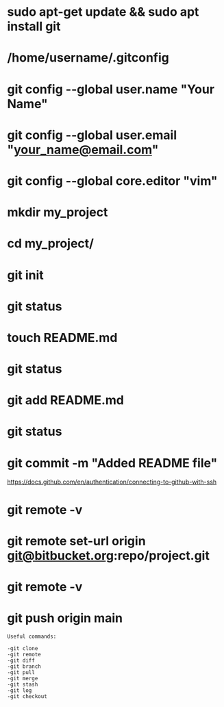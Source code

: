 # sudo apt-get update && sudo apt install git

# /home/username/.gitconfig

# git config --global user.name "Your Name"
# git config --global user.email "your_name@email.com"
# git config --global core.editor "vim"

# mkdir my_project
# cd my_project/
# git init

# git status
# touch README.md
# git status
# git add README.md
# git status
# git commit -m "Added README file"

https://docs.github.com/en/authentication/connecting-to-github-with-ssh
# git remote -v
# git remote set-url origin git@bitbucket.org:repo/project.git
# git remote -v

# git push origin main

```
Useful commands:

-git clone
-git remote
-git diff
-git branch
-git pull
-git merge
-git stash
-git log
-git checkout
```

